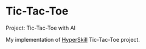 # Tic-Tac-Toe

Project: Tic-Tac-Toe with AI

My implementation of [HyperSkill](https://hyperskill.org/) Tic-Tac-Toe project.
